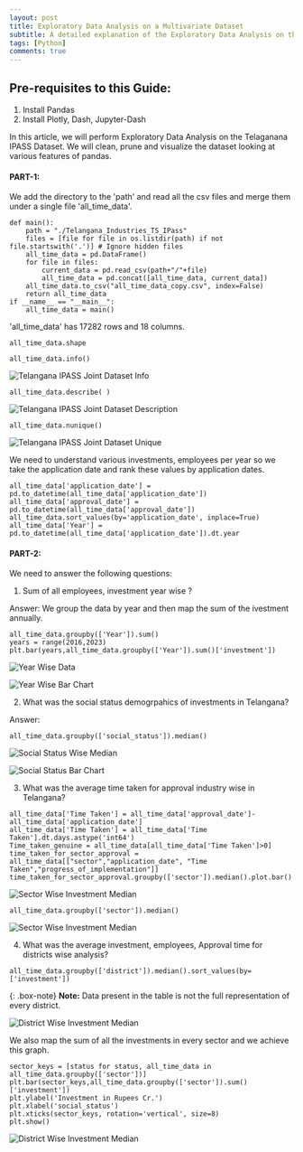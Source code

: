 ```yaml
---
layout: post
title: Exploratory Data Analysis on a Multivariate Dataset 
subtitle: A detailed explanation of the Exploratory Data Analysis on the Telangana IPASS Dataset. 
tags: [Python]
comments: true
---
```


## Pre-requisites to this Guide:
1. Install Pandas
2. Install Plotly, Dash, Jupyter-Dash

In this article, we will perform Exploratory Data Analysis on the Telaganana IPASS Dataset. We will clean, prune and visualize the dataset looking at various features of pandas. 

#### PART-1: 
We add the directory to the 'path' and read all the csv files and merge them under a single file 'all_time_data'.

~~~
def main():
    path = "./Telangana_Industries_TS_IPass"
    files = [file for file in os.listdir(path) if not file.startswith('.')] # Ignore hidden files
    all_time_data = pd.DataFrame()
    for file in files:
        current_data = pd.read_csv(path+"/"+file)
        all_time_data = pd.concat([all_time_data, current_data])
    all_time_data.to_csv("all_time_data_copy.csv", index=False)
    return all_time_data
if __name__ == "__main__":
    all_time_data = main()
~~~

'all_time_data' has 17282 rows and 18 columns.
~~~
all_time_data.shape
~~~  

~~~
all_time_data.info()
~~~
![Telangana IPASS Joint Dataset Info](/assets/img/telangana_IPass_data_info.PNG)

~~~
all_time_data.describe( )
~~~
![Telangana IPASS Joint Dataset Description](/assets/img/telangana_IPass_data_describe.PNG)

~~~
all_time_data.nunique()
~~~
![Telangana IPASS Joint Dataset Unique](/assets/img/telangana_IPass_data_unique.PNG)

We need to understand various investments, employees per year so we take the application date and rank these values by application dates.
~~~
all_time_data['application_date'] = pd.to_datetime(all_time_data['application_date'])
all_time_data['approval_date'] = pd.to_datetime(all_time_data['approval_date'])
all_time_data.sort_values(by='application_date', inplace=True)
all_time_data['Year'] = pd.to_datetime(all_time_data['application_date']).dt.year
~~~

#### PART-2: 

We need to answer the following questions:
1. Sum of all employees, investment year wise ?

Answer: 
We group the data by year and then map the sum of the ivestment annually.
~~~
all_time_data.groupby(['Year']).sum()
years = range(2016,2023)
plt.bar(years,all_time_data.groupby(['Year']).sum()['investment'])
~~~
![Year Wise Data](/assets/img/telangana_IPass_data_year_wise.PNG)

![Year Wise Bar Chart](/assets/img/telangana_IPass_data_year_wise_bar.PNG)

2. What was the social status demogrpahics of investments in Telangana?

Answer:

~~~
all_time_data.groupby(['social_status']).median()
~~~
![Social Status Wise Median](/assets/img/telangana_IPass_social_status_investment_median.PNG)

![Social Status Bar Chart](/assets/img/telangana_IPass_social_status_investment_bar.PNG)


3. What was the average time taken for approval industry wise in Telangana?

~~~
all_time_data['Time Taken'] = all_time_data['approval_date']-all_time_data['application_date']
all_time_data['Time Taken'] = all_time_data['Time Taken'].dt.days.astype('int64')
Time_taken_genuine = all_time_data[all_time_data['Time Taken']>0]
time_taken_for_sector_approval = all_time_data[["sector","application_date", "Time Taken","progress_of_implementation"]]
time_taken_for_sector_approval.groupby(['sector']).median().plot.bar()
~~~

![Sector Wise Investment Median](/assets/img/telangana_IPass_sector_year_wise_investment.PNG)

~~~
all_time_data.groupby(['sector']).median()
~~~
![Sector Wise Investment Median](/assets/img/telangana_IPass_sector_year_wise_median_data.PNG)


4. What was the average investment, employees, Approval time for districts wise analysis?

~~~
all_time_data.groupby(['district']).median().sort_values(by=['investment'])
~~~
 {: .box-note}
**Note:** Data present in the table is not the full representation of every district.

![District Wise Investment Median](/assets/img/telangana_IPass_district_year_wise_median_data.PNG)

We also map the sum of all the investments in every sector and we achieve this graph.
~~~
sector_keys = [status for status, all_time_data in all_time_data.groupby(['sector'])]
plt.bar(sector_keys,all_time_data.groupby(['sector']).sum()['investment'])
plt.ylabel('Investment in Rupees Cr.')
plt.xlabel('social_status')
plt.xticks(sector_keys, rotation='vertical', size=8)
plt.show()
~~~

![District Wise Investment Median](/assets/img/telangana_IPass_district_year_wise_median_data.PNG)
